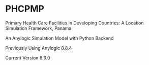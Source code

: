 # PHCPMP
Primary Health Care Facilities in Developing Countries: A Location Simulation Framework, Panama

An Anylogic Simulation Model with Python Backend

Previously Using Anylogic 8.8.4

Current Version 8.9.0